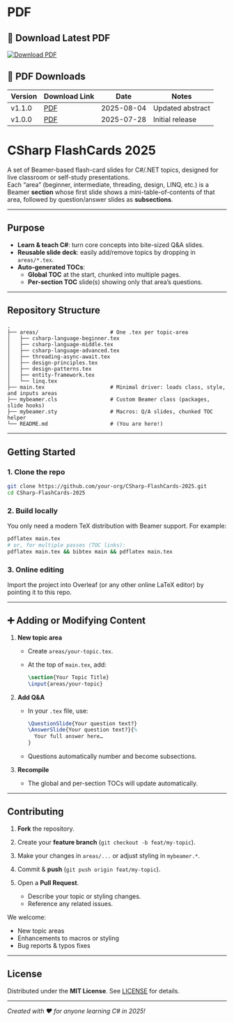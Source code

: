 # PDF

## 📄 Download Latest PDF

[![Download PDF](https://img.shields.io/badge/PDF-download-blue)](https://github.com/konradcinkusz/CSharp-FlashCards-2025/releases/latest/download/main.pdf)

## 📄 PDF Downloads

| Version | Download Link | Date       | Notes             |
|---------|---------------|------------|-------------------|
| v1.1.0  | [PDF](https://github.com/konradcinkusz/CSharp-FlashCards-2025/releases/download/v1.1.0/main.pdf) | 2025-08-04 | Updated abstract |
| v1.0.0  | [PDF](https://github.com/konradcinkusz/CSharp-FlashCards-2025/releases/download/v1.0.0/main.pdf) | 2025-07-28 | Initial release  |

# CSharp FlashCards 2025

A set of Beamer-based flash-card slides for C\#/.NET topics, designed for live classroom or self-study presentations.  
Each “area” (beginner, intermediate, threading, design, LINQ, etc.) is a Beamer **section** whose first slide shows a mini-table-of-contents of that area, followed by question/answer slides as **subsections**.

---

## Purpose

- **Learn & teach C\#**: turn core concepts into bite-sized Q&A slides.
- **Reusable slide deck**: easily add/remove topics by dropping in `areas/*.tex`.
- **Auto-generated TOCs**:
  - **Global TOC** at the start, chunked into multiple pages.
  - **Per-section TOC** slide(s) showing only that area’s questions.

---

## Repository Structure

```text
.
├── areas/                       # One .tex per topic-area
│   ├── csharp-language-beginner.tex
│   ├── csharp-language-middle.tex
│   ├── csharp-language-advanced.tex
│   ├── threading-async-await.tex
│   ├── design-principles.tex
│   ├── design-patterns.tex
│   ├── entity-framework.tex
│   └── linq.tex
├── main.tex                     # Minimal driver: loads class, style, and inputs areas
├── mybeamer.cls                 # Custom Beamer class (packages, slide hooks)
├── mybeamer.sty                 # Macros: Q/A slides, chunked TOC helper
└── README.md                    # (You are here!)
````

---

## Getting Started

### 1. Clone the repo

```bash
git clone https://github.com/your-org/CSharp-FlashCards-2025.git
cd CSharp-FlashCards-2025
```

### 2. Build locally

You only need a modern TeX distribution with Beamer support. For example:

```bash
pdflatex main.tex
# or, for multiple passes (TOC links):
pdflatex main.tex && bibtex main && pdflatex main.tex
```

### 3. Online editing

Import the project into Overleaf (or any other online LaTeX editor) by pointing it to this repo.

---

## ➕ Adding or Modifying Content

1. **New topic area**

   * Create `areas/your-topic.tex`.
   * At the top of `main.tex`, add:

     ```latex
     \section{Your Topic Title}
     \input{areas/your-topic}
     ```
2. **Add Q\&A**

   * In your `.tex` file, use:

     ```latex
     \QuestionSlide{Your question text?}
     \AnswerSlide{Your question text?}{%
       Your full answer here…
     }
     ```
   * Questions automatically number and become subsections.
3. **Recompile**

   * The global and per-section TOCs will update automatically.

---

## Contributing

1. **Fork** the repository.
2. Create your **feature branch** (`git checkout -b feat/my-topic`).
3. Make your changes in `areas/...` or adjust styling in `mybeamer.*`.
4. Commit & **push** (`git push origin feat/my-topic`).
5. Open a **Pull Request**.

   * Describe your topic or styling changes.
   * Reference any related issues.

We welcome:

* New topic areas
* Enhancements to macros or styling
* Bug reports & typos fixes

---

## License

Distributed under the **MIT License**. See [LICENSE](LICENSE) for details.

---

*Created with ♥ for anyone learning C# in 2025!*